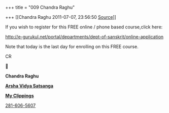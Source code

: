 +++
title = "009 Chandra Raghu"

+++
[[Chandra Raghu	2011-07-07, 23:56:50 [Source](https://groups.google.com/g/samskrita/c/Zon89uOTLiM)]]



If you wish to register for this FREE online / phone based course,click here:

  

<http://e-gurukul.net/portal/departments/dept-of-sanskrit/online-application>

  

Note that today is the last day for enrolling on this FREE course.

  

CR

  

  

  



**Chandra Raghu**

[**Arsha Vidya Satsanga**](https://sites.google.com/site/avshouston/announcements)

[**My Clippings**](http://myclipscr.blogspot.com/)

[281-606-5607](tel:(281)%20606-5607)

  

